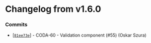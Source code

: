 # Changelog from v1.6.0
### Commits
* [[`81ee73e`](http://github.com/coda-it/graphen/commit/81ee73e1cd2b655d00dcff28bbefd1880b06de33)] - CODA-60 - Validation component (#55) (Oskar Szura)